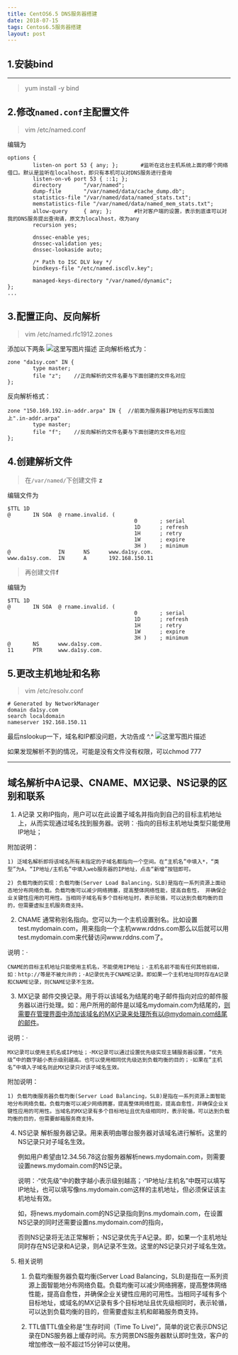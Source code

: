 ```yaml
---
title: CentOS6.5 DNS服务器搭建
date: 2018-07-15
tags: Centos6.5服务器搭建
layout: post
---
```



1.安装bind
--------

--------


>yum install -y bind


2.修改`named.conf`主配置文件
---------------------


>vim /etc/named.conf


编辑为
```shell
options {
        listen-on port 53 { any; };       #监听在这台主机系统上面的哪个网络借口。默认是监听在localhost，即只有本机可以对DNS服务进行查询
        listen-on-v6 port 53 { ::1; };
        directory       "/var/named";
        dump-file       "/var/named/data/cache_dump.db";
        statistics-file "/var/named/data/named_stats.txt";
        memstatistics-file "/var/named/data/named_mem_stats.txt";
        allow-query     { any; };       #针对客户端的设置，表示到底谁可以对我的DNS服务提出查询请，原文为localhost，改为any
        recursion yes;

        dnssec-enable yes;
        dnssec-validation yes;
        dnssec-lookaside auto;

        /* Path to ISC DLV key */
        bindkeys-file "/etc/named.iscdlv.key";

        managed-keys-directory "/var/named/dynamic";
};
...

```


3.配置正向、反向解析
-----------


>vim /etc/named.rfc1912.zones

添加以下两条
![这里写图片描述](https://img-blog.csdn.net/20180715165647111?watermark/2/text/aHR0cHM6Ly9ibG9nLmNzZG4ubmV0L2RhMXN5ZGExc3k=/font/5a6L5L2T/fontsize/400/fill/I0JBQkFCMA==/dissolve/70)
正向解析格式为：

```
zone "da1sy.com" IN {
        type master;
        file "z";    //正向解析的文件名要与下面创建的文件名对应
};
```
反向解析格式：
```
zone "150.169.192.in-addr.arpa" IN {  //前面为服务器IP地址的反写后面加上".in-addr.arpa"
        type master;
        file "f";    //反向解析的文件名要与下面创建的文件名对应
};
```

4.创建解析文件
--------

>在`/var/named/`下创建文件  **z**

编辑文件为

```shell
$TTL 1D
@       IN SOA  @ rname.invalid. (
                                        0       ; serial
                                        1D      ; refresh
                                        1H      ; retry
                                        1W      ; expire
                                        3H )    ; minimum
@               IN      NS      www.da1sy.com.
www.da1sy.com.  IN      A       192.168.150.11
```
>再创建文件**f**

编辑为

```shell
$TTL 1D
@       IN SOA  @ rname.invalid. (
                                        0       ; serial
                                        1D      ; refresh
                                        1H      ; retry
                                        1W      ; expire
                                        3H )    ; minimum
@       NS      www.da1sy.com.
11      PTR     www.da1sy.com.
```

5.更改主机地址和名称
-----------


>vim /etc/resolv.conf


```shell
# Generated by NetworkManager
domain da1sy.com
search localdomain
nameserver 192.168.150.11

```

最后nslookup一下，域名和IP都没问题，大功告成 ^.^
![这里写图片描述](https://img-blog.csdn.net/20180715200206157?watermark/2/text/aHR0cHM6Ly9ibG9nLmNzZG4ubmV0L2RhMXN5ZGExc3k=/font/5a6L5L2T/fontsize/400/fill/I0JBQkFCMA==/dissolve/70)

如果发现解析不到的情况，可能是没有文件没有权限，可以chmod 777

-----------------------------
域名解析中A记录、CNAME、MX记录、NS记录的区别和联系
-------
1. A记录 又称IP指向，用户可以在此设置子域名并指向到自己的目标主机地址上，从而实现通过域名找到服务器。说明：·指向的目标主机地址类型只能使用IP地址；

附加说明：

    1) 泛域名解析即将该域名所有未指定的子域名都指向一个空间。在“主机名”中填入*，“类型”为A，“IP地址/主机名”中填入web服务器的IP地址，点击“新增”按钮即可。

    2) 负载均衡的实现：负载均衡(Server Load Balancing，SLB)是指在一系列资源上面动态地分布网络负载。负载均衡可以减少网络拥塞，提高整体网络性能，提高自愈性， 并确保企业关键性应用的可用性。当相同子域名有多个目标地址时，表示轮循，可以达到负载均衡的目的，但需要虚拟主机服务商支持。


 2. CNAME 通常称别名指向。您可以为一个主机设置别名。比如设置test.mydomain.com，用来指向一个主机www.rddns.com那么以后就可以用test.mydomain.com来代替访问www.rddns.com了。

说明：·

    CNAME的目标主机地址只能使用主机名，不能使用IP地址；·主机名前不能有任何其他前缀，如：http://等是不被允许的；·A记录优先于CNAME记录。即如果一个主机地址同时存在A记录和CNAME记录，则CNAME记录不生效。

3. MX记录 邮件交换记录。用于将以该域名为结尾的电子邮件指向对应的邮件服务器以进行处理。如：用户所用的邮件是以域名mydomain.com为结尾的，则需要在管理界面中添加该域名的MX记录来处理所有以@mydomain.com结尾的邮件。

说明：·

    MX记录可以使用主机名或IP地址；·MX记录可以通过设置优先级实现主辅服务器设置，“优先级”中的数字越小表示级别越高。也可以使用相同优先级达到负载均衡的目的；·如果在“主机名”中填入子域名则此MX记录只对该子域名生效。

附加说明：

    1) 负载均衡服务器负载均衡(Server Load Balancing，SLB)是指在一系列资源上面智能地分布网络负载。负载均衡可以减少网络拥塞，提高整体网络性能，提高自愈性，并确保企业关键性应用的可用性。当域名的MX记录有多个目标地址且优先级相同时，表示轮循，可以达到负载均衡的目的，但需要邮箱服务商支持。

4. NS记录 解析服务器记录。用来表明由哪台服务器对该域名进行解析。这里的NS记录只对子域名生效。

   例如用户希望由12.34.56.78这台服务器解析news.mydomain.com，则需要设置news.mydomain.com的NS记录。

   说明：·“优先级”中的数字越小表示级别越高；·“IP地址/主机名”中既可以填写IP地址，也可以填写像ns.mydomain.com这样的主机地址，但必须保证该主机地址有效。

   如，将news.mydomain.com的NS记录指向到ns.mydomain.com，在设置NS记录的同时还需要设置ns.mydomain.com的指向，

   否则NS记录将无法正常解析；·NS记录优先于A记录。即，如果一个主机地址同时存在NS记录和A记录，则A记录不生效。这里的NS记录只对子域名生效。

5. 相关说明  

   1) 负载均衡服务器负载均衡(Server Load Balancing，SLB)是指在一系列资源上面智能地分布网络负载。负载均衡可以减少网络拥塞，提高整体网络性能，提高自愈性，并确保企业关键性应用的可用性。当相同子域有多个目标地址，或域名的MX记录有多个目标地址且优先级相同时，表示轮循，可以达到负载均衡的目的，但需要虚拟主机和邮箱服务商支持。

    2) TTL值TTL值全称是“生存时间（Time To Live)”，简单的说它表示DNS记录在DNS服务器上缓存时间。东方网景DNS服务器默认即时生效，客户的增加修改一般不超过15分钟可以使用。

